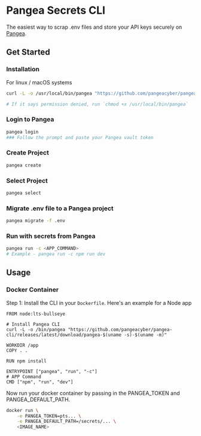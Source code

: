 # Pangea Secrets CLI

The easiest way to scrap .env files and store your API keys securely on [Pangea](https://pangea.cloud).

## Get Started

### Installation
For linux / macOS systems
```bash
curl -L -o /usr/local/bin/pangea "https://github.com/pangeacyber/pangea-cli/releases/latest/download/pangea-$(uname -s)-$(uname -m)"

# If it says permission denied, run `chmod +x /usr/local/bin/pangea`
```

### Login to Pangea
```bash
pangea login
### Follow the prompt and paste your Pangea vault token
```

### Create Project
```bash
pangea create
```

### Select Project
```bash
pangea select
```

### Migrate .env file to a Pangea project
```bash
pangea migrate -f .env
```

### Run with secrets from Pangea
```bash
pangea run -c <APP_COMMAND>
# Example - pangea run -c npm run dev
```

## Usage
### Docker Container
Step 1: Install the CLI in your `Dockerfile`. Here's an example for a Node app
```docker
FROM node:lts-bullseye

# Install Pangea CLI
curl -L -o /bin/pangea "https://github.com/pangeacyber/pangea-cli/releases/latest/download/pangea-$(uname -s)-$(uname -m)"

WORKDIR /app
COPY . .

RUN npm install

ENTRYPOINT ["pangea", "run", "-c"]
# APP Command
CMD ["npm", "run", "dev"]
```

Now run your docker container by passing in the PANGEA_TOKEN and PANGEA_DEFAULT_PATH.
```bash
docker run \
    -e PANGEA_TOKEN=pts... \
    -e PANGEA_DEFAULT_PATH=/secrets/... \
    <IMAGE_NAME>
```